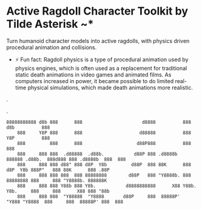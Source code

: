 Active Ragdoll Character Toolkit by Tilde Asterisk ~*
=======
Turn humanoid character models into active ragdolls, with physics driven procedural animation and collisions.

* ⚡ Fun fact: Ragdoll physics is a type of procedural animation used by physics engines, which is often used as a replacement for traditional static death animations in video games and animated films. As computers increased in power, it became possible to do limited real-time physical simulations, which made death animations more realistic.

.

.

```
88888888888 d8b 888      888                      d8888          888                    d8b          888      
    888     Y8P 888      888                     d88888          888                    Y8P          888      
    888         888      888                    d88P888          888                                 888      
    888     888 888  .d88888  .d88b.           d88P 888 .d8888b  888888 .d88b.  888d888 888 .d8888b  888  888 
    888     888 888 d88" 888 d8P  Y8b         d88P  888 88K      888   d8P  Y8b 888P"   888 88K      888 .88P 
    888     888 888 888  888 88888888        d88P   888 "Y8888b. 888   88888888 888     888 "Y8888b. 888888K  
    888     888 888 Y88b 888 Y8b.           d8888888888      X88 Y88b. Y8b.     888     888      X88 888 "88b 
    888     888 888  "Y88888  "Y8888       d88P     888  88888P'  "Y888 "Y8888  888     888  88888P' 888  888 
```
